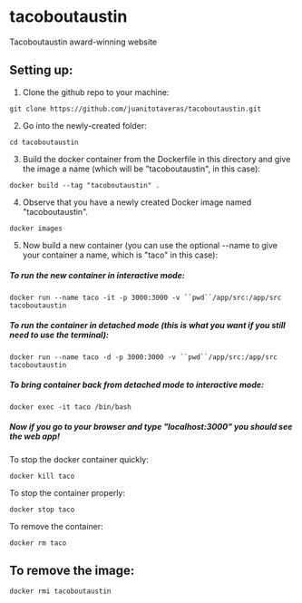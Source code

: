 # tacoboutaustin
Tacoboutaustin award-winning website

## Setting up:

1. Clone the github repo to your machine:

 `git clone https://github.com/juanitotaveras/tacoboutaustin.git`

2. Go into the newly-created folder:

`cd tacoboutaustin`

3. Build the docker container from the Dockerfile in this directory and give the image a name (which will be "tacoboutaustin", in this case):

`docker build --tag "tacoboutaustin" .`

4. Observe that you have a newly created Docker image named "tacoboutaustin".

`docker images`

5. Now build a new container (you can use the optional --name to give your container a name, which is "taco" in this case):
##### To run the new container in interactive mode:

`docker run --name taco -it -p 3000:3000 -v ``pwd``/app/src:/app/src tacoboutaustin` 

##### To run the container in detached mode (this is what you want if you still  need to use the terminal):
		
`docker run --name taco -d -p 3000:3000 -v ``pwd``/app/src:/app/src tacoboutaustin`

##### To bring container back from detached mode to interactive mode:

`docker exec -it taco /bin/bash`

##### Now if you go to your browser and type "localhost:3000" you should see the web app!


To stop the docker container quickly:

`docker kill taco`

To stop the container properly:

`docker stop taco`

To remove the container:

`docker rm taco`

## To remove the image:
`docker rmi tacoboutaustin` 


